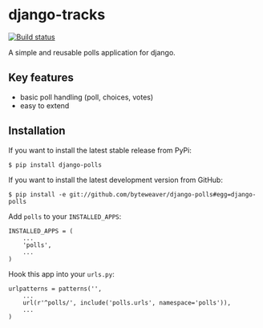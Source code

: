 # django-tracks

[![Build status](https://travis-ci.org/byteweaver/django-polls.svg?branch=master)](https://travis-ci.org/byteweaver/django-polls)

A simple and reusable polls application for django.

## Key features

* basic poll handling (poll, choices, votes)
* easy to extend

## Installation

If you want to install the latest stable release from PyPi:

    $ pip install django-polls

If you want to install the latest development version from GitHub:

    $ pip install -e git://github.com/byteweaver/django-polls#egg=django-polls

Add `polls` to your `INSTALLED_APPS`:

    INSTALLED_APPS = (
        ...
        'polls',
        ...
    )

Hook this app into your ``urls.py``:

    urlpatterns = patterns('',
        ...
        url(r'^polls/', include('polls.urls', namespace='polls')),
        ...
    )
